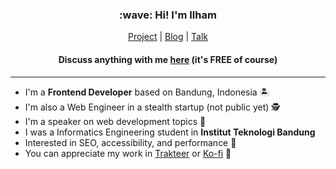 <h3 align="center">:wave: Hi! I'm Ilham</h3>

<p align="center">
    <a href="https://iwgx.io/project">Project</a> | 
    <a href="https://iwgx.io/blog">Blog</a> | 
    <a href="https://iwgx.io/talk">Talk</a>
</p>

<h4 align="center">
    Discuss anything with me <a href="https://calendly.com/ilhamwahabi/ngobrol">here</a> (it's FREE of course)
</h4>

---

- I'm a **Frontend Developer** based on Bandung, Indonesia :desert_island:
- I'm also a Web Engineer in a stealth startup (not public yet) :detective:
- I'm a speaker on web development topics :microphone:
- I was a Informatics Engineering student in **Institut Teknologi Bandung**
- Interested in SEO, accessibility, and performance :rocket:
- You can appreciate my work in [Trakteer](https://trakteer.id/ilhamwahabi) or [Ko-fi](https://ko-fi.com/ilhamwahabi) :sparkling_heart:
